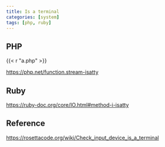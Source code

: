 ```yaml
---
title: Is a terminal
categories: [system]
tags: [php, ruby]
---
```


## PHP

{{< r "a.php" >}}

<https://php.net/function.stream-isatty>

## Ruby

<https://ruby-doc.org/core/IO.html#method-i-isatty>

## Reference

<https://rosettacode.org/wiki/Check_input_device_is_a_terminal>
